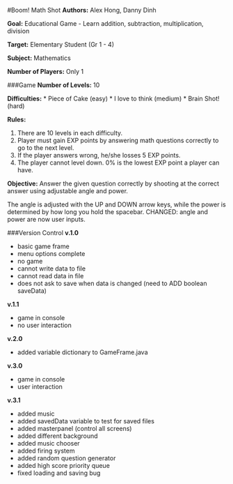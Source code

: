 #Boom! Math Shot
**Authors:** Alex Hong, Danny Dinh

**Goal:** Educational Game - Learn addition, subtraction, multiplication, division

**Target:** Elementary Student (Gr 1 - 4)

**Subject:** Mathematics

**Number of Players:** Only 1

###Game
**Number of Levels:** 10

**Difficulties:**
      * Piece of Cake (easy)
	    * I love to think (medium)
	    * Brain Shot! (hard)

**Rules:**
1. There are 10 levels in each difficulty.
2. Player must gain EXP points by answering math questions correctly to go to the next level.
3. If the player answers wrong, he/she losses 5 EXP points.
4. The player cannot level down. 0% is the lowest EXP point a player can have.

**Objective:** Answer the given question correctly by shooting at the correct answer using adjustable angle and power.

The angle is adjusted with the UP and DOWN arrow keys, while the power is determined by how long you hold the spacebar. CHANGED: angle and power are now user inputs.

###Version Control
**v.1.0**
* basic game frame
* menu options complete
* no game
* cannot write data to file
* cannot read data in file
* does not ask to save when data is changed (need to ADD boolean saveData)

**v.1.1**
* game in console
* no user interaction

**v.2.0**
* added variable dictionary to GameFrame.java

**v.3.0**
* game in console
* user interaction

**v.3.1**
* added music
* added savedData variable to test for saved files
* added masterpanel (control all screens)
* added different background
* added music chooser
* added firing system
* added random question generator
* added high score priority queue
* fixed loading and saving bug
